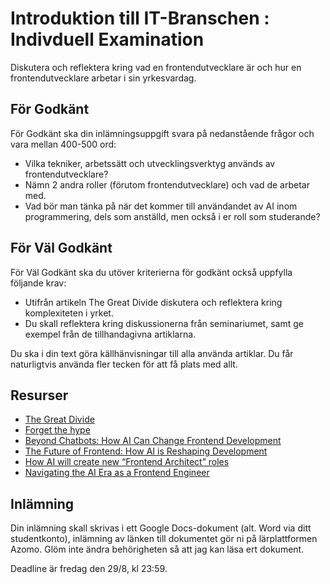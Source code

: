 # Introduktion till IT-Branschen : Indivduell Examination

Diskutera och reflektera kring vad en frontendutvecklare är och hur en frontendutvecklare arbetar i sin yrkesvardag.  

## För Godkänt

För Godkänt ska din inlämningsuppgift svara på nedanstående frågor och vara mellan 400-500 ord:
 * Vilka tekniker, arbetssätt och utvecklingsverktyg används av frontendutvecklare?
 * Nämn 2 andra roller (förutom frontendutvecklare) och vad de arbetar med. 
 * Vad bör man tänka på när det kommer till användandet av AI inom programmering, dels som anställd, men också i er roll som studerande?

## För Väl Godkänt

För Väl Godkänt ska du utöver kriterierna för godkänt också uppfylla följande krav:
 * Utifrån artikeln The Great Divide diskutera och reflektera kring komplexiteten i yrket. 
 * Du skall reflektera kring diskussionerna från seminariumet, samt ge exempel från de tillhandagivna artiklarna.
 
Du ska i din text göra källhänvisningar till alla använda artiklar. Du får naturligtvis använda fler tecken för att få plats med allt.

## Resurser

* [The Great Divide](https://css-tricks.com/the-great-divide/)
* [Forget the hype](https://medium.com/mop-developers/forget-the-hype-ai-isnt-taking-your-coding-job-9047f2d16171)
* [Beyond Chatbots: How AI Can Change Frontend Development](https://thenewstack.io/beyond-chatbots-how-ai-can-change-frontend-development/)
* [The Future of Frontend: How AI is Reshaping Development](https://medium.com/@bhaveshchoudhary193/the-future-of-frontend-how-ai-is-reshaping-development-d0af68200afc)
* [How AI will create new “Frontend Architect” roles](https://dev.to/gruszdev/the-rise-of-the-frontend-architect-how-ai-is-merging-design-and-development-3pml)
* [Navigating the AI Era as a Frontend Engineer](https://medium.com/@dudhatrayashraj/navigating-the-ai-era-as-a-frontend-engineer-86e293295360)

## Inlämning

Din inlämning skall skrivas i ett Google Docs-dokument (alt. Word via ditt studentkonto), inlämning av länken till dokumentet gör ni på lärplattformen Azomo. Glöm inte ändra behörigheten så att jag kan läsa ert dokument. 

Deadline är fredag den 29/8, kl 23:59.
